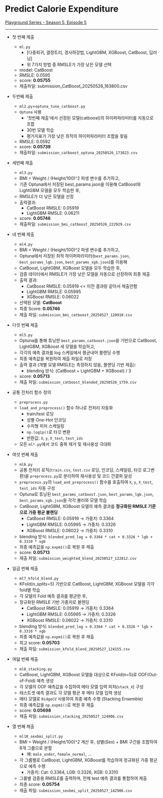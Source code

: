 # Predict Calorie Expenditure
[Playground Series - Season 5, Episode 5](https://www.kaggle.com/competitions/playground-series-s5e5/)

---

- 첫 번째 제출
    + ```ml.py```
        - [다중회귀, 결정트리, 경사하강법, LightGBM, XGBoost, CatBoost, 딥러닝]
        - 위 7가지 방법 중 RMSLE가 가장 낮은 모델 선택
    + model: CatBoost
    + RMSLE: 0.0595
    + score: **0.05755**
    + 제출파일: submission_CatBoost_20250526_163800.csv

- 두번째 제출
    + ```ml2.py```+```optuna_tune_catboost.py```
    + ```Optuna``` 사용
        - '첫번째 제출'에서 선정된 모델(catboost)의 하이퍼파라미터를 자동으로 조합
        - 30번 모델 학습
        - 평가지표가 가장 낮은 최적의 하이퍼파라미터 조합을 찾음
    + RMSLE: 0.0592
    + score: **0.05739**
    + 제출파일: `submission_catboost_optuna_20250526_173823.csv`

- 세번째 제출
    + ```ml3.py```
    + BMI = Weight / (Height/100)^2 파생 변수를 추가하고,
    + 기존 Optuna에서 저장된 best_params.json을 이용해 CatBoost와 LightGBM 모델을 모두 학습한 후,
    + RMSLE가 더 낮은 모델을 선정
    + 출력결과:
        - CatBoost RMSLE: 0.05919
        - LightGBM RMSLE: 0.06211
    + score: **0.05746**
    + 제출파일: `submission_bmi_catboost_20250526_222929.csv`

- 네 번째 제출
    + `ml4.py`
    + BMI = Weight / (Height/100)^2 파생 변수를 추가하고,
    + Optuna에서 저장된 최적 하이퍼파라미터(`best_params.json`, `best_params_lgb.json`, `best_params_xgb.json`)를 이용해
    + CatBoost, LightGBM, XGBoost 모델을 모두 학습한 후,
    + 검증 데이터에서 RMSLE가 가장 낮은 모델을 자동으로 선정하여 최종 제출
    + 출력 결과:
        - CatBoost RMSLE:  0.05919 <= 이전 결과랑 같아서 제출안함
        - LightGBM RMSLE: 0.05995
        - XGBoost RMSLE:  0.06022
    + 선택된 모델: **CatBoost**
    + 최종 Score: **0.05746**
    + 제출 파일: `submission_bmi_catboost_20250527_120910.csv`

- 다섯 번째 제출
    + `ml5.py`
    + Optuna를 통해 튜닝한 `best_params_catboost.json`을 기반으로 CatBoost, LightGBM, XGBoost 세 모델을 학습하고,
    + 각각의 예측 결과를 log 스케일에서 평균내어 블렌딩 수행
    + 최종 예측값을 복원하여 제출 파일로 저장
    + 출력 결과 (개별 모델 RMSLE는 측정하지 않음, 블렌딩 기반 제출):
        - blending 방식: (CatBoost + LightGBM + XGBoost) / 3
    + score: **0.05713**
    + 제출 파일: `submission_catboost_blended_20250526_1759.csv`

- 공통 전처리 함수 정의
    + `preprocess.py`
    + `load_and_preprocess()` 함수 하나로 전처리 자동화
        - train/test 로딩
        - 성별 One-Hot 인코딩
        - 수치형 피처 스케일링
        - `np.log1p()`로 타깃 변환
        - 반환값: `X`, `y`, `X_test`, `test_ids`
    + 모든 `ml*.py`에서 코드 중복 제거 및 재사용성 극대화

- 여섯 번째 제출
    + `ml6.py`
    + 공통 전처리 로직(`train.csv`, `test.csv` 로딩, 인코딩, 스케일링, 타깃 로그변환)을 `preprocess.py`로 분리하여 재사용성 및 코드 간결화 달성
    + `preprocess.py`의 `load_and_preprocess()` 함수를 호출하여 `X`, `y`, `X_test`, `test_ids` 자동 구성
    + Optuna로 튜닝된 `best_params_catboost.json`, `best_params_lgb.json`, `best_params_xgb.json`을 각각 불러와 모델 학습
    + CatBoost, LightGBM, XGBoost 모델의 예측 결과를 **정규화된 RMSLE 기준으로 가중 평균 블렌딩**
        - CatBoost RMSLE: 0.05919 → 가중치: 0.3364
        - LightGBM RMSLE: 0.05995 → 가중치: 0.3326
        - XGBoost RMSLE: 0.06022 → 가중치: 0.3310
    + blending 방식: `blended_pred_log = 0.3364 * cat + 0.3326 * lgb + 0.3310 * xgb`
    + 최종 예측값을 `np.expm1()`로 복원 후 제출
    + score: **0.05713** 
    + 제출 파일: `submission_weighted_blend_20250527_122812.csv`

- 일곱 번째 제출
    + `ml7_kfold_blend.py`
    + KFold(n_splits=5) 기반으로 CatBoost, LightGBM, XGBoost 모델을 각각 fold별 학습
    + 각 모델의 Fold 예측 결과를 평균한 후,
    + 정규화된 RMSLE 기반 가중치로 블렌딩
        - CatBoost RMSLE: 0.05919 → 가중치: 0.3364
        - LightGBM RMSLE: 0.05995 → 가중치: 0.3326
        - XGBoost RMSLE: 0.06022 → 가중치: 0.3310
    + blending 방식: `blended_pred_log = 0.3364 * cat + 0.3326 * lgb + 0.3310 * xgb`
    + 최종 예측값을 `np.expm1()`로 복원 후 제출
    + 최고 score: **0.05703**
    + 제출 파일: `submission_kfold_blend_20250527_124155.csv`

- 여덟 번째 제출
    + `ml8_stacking.py`
    + CatBoost, LightGBM, XGBoost 모델을 대상으로 KFold(n=5)로 OOF(Out-of-Fold) 예측 생성
    + 각 모델의 OOF 예측값을 수집하여 메타 모델 입력 피처(`stack_X`) 구성
    + 테스트셋 예측 결과도 각 모델 평균 후 메타 모델 입력 생성
    + 메타 모델로 `RidgeCV` 사용하여 최종 예측 수행 (Stacking Ensemble)
    + 최종 예측값을 `np.expm1()`로 복원 후 제출
    + score: **0.05698**
    + 제출 파일: `submission_stacking_20250527_124906.csv`

- 열 번째 제출
    + `ml10_sexbmi_split.py`
    + BMI = Weight / (Height/100)^2 계산 후,
      성별(Sex) + BMI 구간을 조합하여 8개 그룹으로 분할
        - 예: `male_under`, `female_normal`, ...
    + 각 그룹별로 CatBoost, LightGBM, XGBoost를 학습하여
      정규화된 가중 평균으로 예측 수행
        - 가중치: Cat: 0.3364, LGB: 0.3326, XGB: 0.3310
    + 그룹별 검증용 RMSLE를 출력하며,
      전체 test 예측 결과를 통합하여 제출
    + 최종 score: **0.05754**
    + 제출 파일: `submission_sexbmi_split_20250527_142906.csv`

